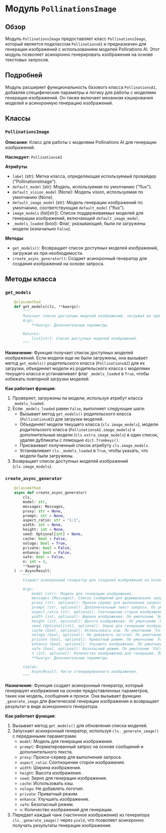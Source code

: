 # Модуль `PollinationsImage`

## Обзор

Модуль `PollinationsImage` предоставляет класс `PollinationsImage`, который является подклассом `PollinationsAI` и предназначен для генерации изображений с использованием моделей Pollinations AI. Этот модуль позволяет асинхронно генерировать изображения на основе текстовых запросов.

## Подробней

Модуль расширяет функциональность базового класса `PollinationsAI`, добавляя специфические параметры и логику для работы с моделями генерации изображений. Он также включает механизм кэширования моделей и асинхронную генерацию изображений.

## Классы

### `PollinationsImage`

**Описание**: Класс для работы с моделями Pollinations AI для генерации изображений.

**Наследует**: `PollinationsAI`

**Атрибуты**:
- `label` (str): Метка класса, определяющая используемый провайдер ("PollinationsImage").
- `default_model` (str): Модель, используемая по умолчанию ("flux").
- `default_vision_model` (None): Модель vision, используемая по умолчанию (None).
- `default_image_model` (str): Модель генерации изображений по умолчанию, соответствующая `default_model` ("flux").
- `image_models` (list[str]): Список поддерживаемых моделей для генерации изображений, включающий `default_image_model`.
- `_models_loaded` (bool): Флаг, указывающий, были ли загружены модели (изначально `False`).

**Методы**:
- `get_models()`: Возвращает список доступных моделей изображений, загружая их при необходимости.
- `create_async_generator()`: Создает асинхронный генератор для создания изображений на основе запроса.

## Методы класса

### `get_models`

```python
    @classmethod
    def get_models(cls, **kwargs):
        """
        Получает список доступных моделей изображений, загружая их при необходимости.
        Args:
            **kwargs: Дополнительные параметры.

        Returns:
            list[str]: Список доступных моделей изображений.
        """
```

**Назначение**:
Функция получает список доступных моделей изображений. Если модели еще не были загружены, она вызывает метод `get_models()` родительского класса (`PollinationsAI`) для их загрузки, объединяет модели из родительского класса с моделями текущего класса и устанавливает флаг `_models_loaded` в `True`, чтобы избежать повторной загрузки моделей.

**Как работает функция**:

1. Проверяет, загружены ли модели, используя атрибут класса `_models_loaded`.
2. Если `_models_loaded` равен `False`, выполняет следующие шаги:
   - Вызывает метод `get_models()` родительского класса (`PollinationsAI`) для загрузки моделей.
   - Объединяет модели текущего класса (`cls.image_models`), модели родительского класса (`PollinationsAI.image_models`) и дополнительные модели (`cls.extra_image_models`) в один список, удаляя дубликаты с помощью `dict.fromkeys()`.
   - Присваивает полученный список атрибуту `cls.image_models`.
   - Устанавливает `cls._models_loaded` в `True`, чтобы указать, что модели были загружены.
3. Возвращает список доступных моделей изображений (`cls.image_models`).

### `create_async_generator`

```python
    @classmethod
    async def create_async_generator(
        cls,
        model: str,
        messages: Messages,
        proxy: str = None,
        prompt: str = None,
        aspect_ratio: str = "1:1",
        width: int = None,
        height: int = None,
        seed: Optional[int] = None,
        cache: bool = False,
        nologo: bool = True,
        private: bool = False,
        enhance: bool = False,
        safe: bool = False,
        n: int = 4,
        **kwargs
    ) -> AsyncResult:
        """
        Создает асинхронный генератор для создания изображений на основе запроса.

        Args:
            model (str): Модель для генерации изображения.
            messages (Messages): Список сообщений для формирования запроса.
            proxy (str, optional): Прокси-сервер для выполнения запроса. По умолчанию `None`.
            prompt (str, optional): Дополнительный текст запроса. По умолчанию `None`.
            aspect_ratio (str, optional): Соотношение сторон изображения. По умолчанию "1:1".
            width (int, optional): Ширина изображения. По умолчанию `None`.
            height (int, optional): Высота изображения. По умолчанию `None`.
            seed (Optional[int], optional): Зерно для генерации изображения. По умолчанию `None`.
            cache (bool, optional): Использовать кэш. По умолчанию `False`.
            nologo (bool, optional): Не добавлять логотип. По умолчанию `True`.
            private (bool, optional): Приватный режим. По умолчанию `False`.
            enhance (bool, optional): Улучшить изображение. По умолчанию `False`.
            safe (bool, optional): Безопасный режим. По умолчанию `False`.
            n (int, optional): Количество изображений для генерации. По умолчанию 4.
            **kwargs: Дополнительные параметры.

        Yields:
            AsyncResult: Части сгенерированного изображения.
        """
```

**Назначение**:
Функция создает асинхронный генератор, который генерирует изображения на основе предоставленных параметров, таких как модель, сообщения и прокси. Она вызывает функцию `_generate_image` для фактической генерации изображения и возвращает результат в виде асинхронного генератора.

**Как работает функция**:

1. Вызывает метод `get_models()` для обновления списка моделей.
2. Запускает асинхронный генератор, используя `cls._generate_image()` с переданными параметрами.
   - `model`: Модель для генерации изображения.
   - `prompt`: Форматированный запрос на основе сообщений и дополнительного текста.
   - `proxy`: Прокси-сервер для выполнения запроса.
   - `aspect_ratio`: Соотношение сторон изображения.
   - `width`: Ширина изображения.
   - `height`: Высота изображения.
   - `seed`: Зерно для генерации изображения.
   - `cache`: Использовать кэш.
   - `nologo`: Не добавлять логотип.
   - `private`: Приватный режим.
   - `enhance`: Улучшить изображение.
   - `safe`: Безопасный режим.
   - `n`: Количество изображений для генерации.
3. Передает каждый чанк (частичное изображение) из генератора `cls._generate_image()` через `yield`, что позволяет асинхронно получать результаты генерации изображения.